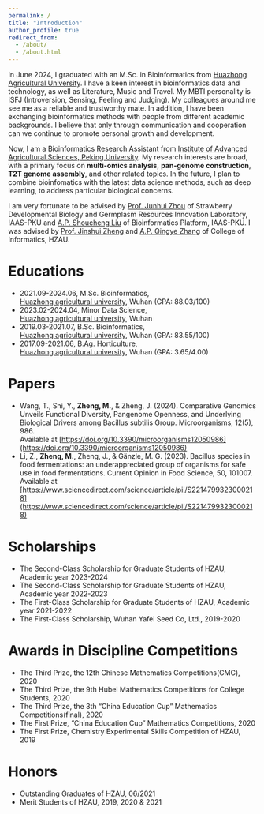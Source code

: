 ```yaml
---
permalink: /
title: "Introduction"
author_profile: true
redirect_from: 
  - /about/
  - /about.html
---
```

In June 2024, I graduated with an M.Sc. in Bioinformatics from [Huazhong Agricultural University](https://www.hzau.edu.cn/). I have a keen interest in bioinformatics data and technology, as well as Literature, Music and Travel. My MBTI personality is ISFJ (Introversion, Sensing, Feeling and Judging). My colleagues around me see me as a reliable and trustworthy mate. In addition, I have been exchanging bioinformatics methods with people from different academic backgrounds. I believe that only through communication and cooperation can we continue to promote personal growth and development.

Now, I am a Bioinformatics Research Assistant from [Institute of Advanced Agricultural Sciences, Peking University](https://www.pku-iaas.edu.cn/). My research interests are broad, with a primary focus on **multi-omics analysis**, **pan-genome construction**, **T2T genome assembly**, and other related topics. In the future, I plan to combine bioinfomatics with the latest data science methods, such as deep learning, to address particular biological concerns.

I am very fortunate to be advised by [Prof. Junhui Zhou](https://www.pku-iaas.edu.cn/list_38/71.html) of Strawberry Developmental Biology and Germplasm Resources Innovation Laboratory, IAAS-PKU and [A.P. Shoucheng Liu](https://www.pku-iaas.edu.cn/list_28/371.html) of Bioinformatics Platform, IAAS-PKU. I was advised by [Prof. Jinshui Zheng](https://faculty.hzau.edu.cn/zhengjinshui/zh_CN/index) and [A.P. Qingye Zhang](https://coi.hzau.edu.cn/info/1093/3028.htm) of College of Informatics, HZAU.

Educations
======
- 2021.09-2024.06,   M.Sc. Bioinformatics, <br/>
  [Huazhong agricultural university](https://www.hzau.edu.cn/), Wuhan (GPA: 88.03/100)
- 2023.02-2024.04,   Minor Data Science, <br/>
  [Huazhong agricultural university](https://www.hzau.edu.cn/), Wuhan 
- 2019.03-2021.07,   B.Sc. Bioinformatics, <br/>
  [Huazhong agricultural university](https://www.hzau.edu.cn/), Wuhan (GPA: 83.55/100)
- 2017.09-2021.06,   B.Ag. Horticulture, <br/>
  [Huazhong agricultural university](https://www.hzau.edu.cn/), Wuhan (GPA: 3.65/4.00)

Papers
======
- Wang, T., Shi, Y., **Zheng, M.**, & Zheng, J. (2024). Comparative Genomics Unveils Functional
Diversity, Pangenome Openness, and Underlying Biological Drivers among Bacillus subtilis
Group. Microorganisms, 12(5), 986.<br/>Available at [https://doi.org/10.3390/microorganisms12050986](https://doi.org/10.3390/microorganisms12050986)
- Li, Z., **Zheng, M.**, Zheng, J., & Gänzle, M. G. (2023). Bacillus species in food fermentations: an underappreciated group of organisms for safe use in food fermentations. Current Opinion in Food Science, 50, 101007.<br/>Available at [https://www.sciencedirect.com/science/article/pii/S2214799323000218](https://www.sciencedirect.com/science/article/pii/S2214799323000218)

Scholarships
======
- The Second-Class Scholarship for Graduate Students of HZAU, Academic year 2023-2024
- The Second-Class Scholarship for Graduate Students of HZAU, Academic year 2022-2023
- The First-Class Scholarship for Graduate Students of HZAU, Academic year 2021-2022
- The First-Class Scholarship, Wuhan Yafei Seed Co, Ltd., 2019-2020

Awards in Discipline Competitions
======
- The Third Prize, the 12th Chinese Mathematics Competitions(CMC), 2020
- The Third Prize, the 9th Hubei Mathematics Competitions for College Students, 2020
- The Third Prize, the 3th “China Education Cup” Mathematics Competitions(final), 2020
- The First Prize, “China Education Cup” Mathematics Competitions, 2020
- The First Prize, Chemistry Experimental Skills Competition of HZAU, 2019

Honors
======
- Outstanding Graduates of HZAU,  06/2021
- Merit Students of HZAU,  2019, 2020 & 2021
